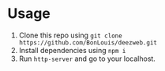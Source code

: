 # Usage

1. Clone this repo using `git clone https://github.com/BonLouis/deezweb.git`
2. Install dependencies using `npm i`
3. Run `http-server` and go to your localhost.
